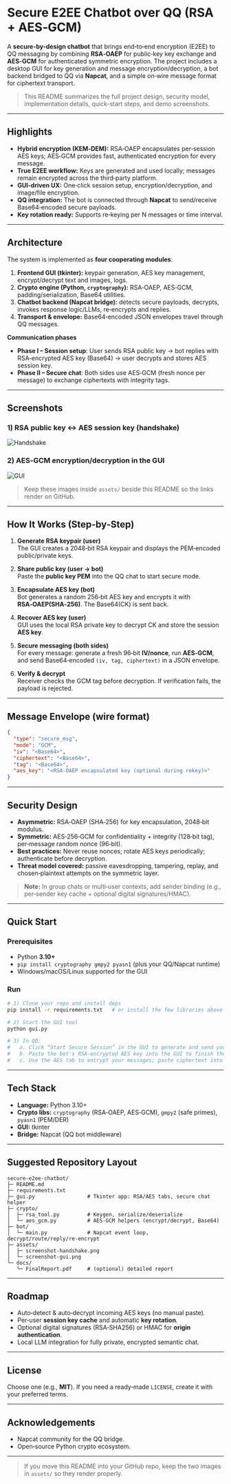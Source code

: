 # Secure E2EE Chatbot over QQ (RSA + AES‑GCM)

A **secure-by-design chatbot** that brings end‑to‑end encryption (E2EE) to QQ messaging by combining **RSA‑OAEP** for public‑key key exchange and **AES‑GCM** for authenticated symmetric encryption. The project includes a desktop GUI for key generation and message encryption/decryption, a bot backend bridged to QQ via **Napcat**, and a simple on‑wire message format for ciphertext transport.

> This README summarizes the full project design, security model, implementation details, quick-start steps, and demo screenshots.

---

## Highlights

- **Hybrid encryption (KEM‑DEM):** RSA‑OAEP encapsulates per‑session AES keys; AES‑GCM provides fast, authenticated encryption for every message.
- **True E2EE workflow:** Keys are generated and used locally; messages remain encrypted across the third‑party platform.
- **GUI‑driven UX:** One‑click session setup, encryption/decryption, and image/file encryption.
- **QQ integration:** The bot is connected through **Napcat** to send/receive Base64‑encoded secure payloads.
- **Key rotation ready:** Supports re‑keying per N messages or time interval.

---

## Architecture

The system is implemented as **four cooperating modules**:

1. **Frontend GUI (tkinter):** keypair generation, AES key management, encrypt/decrypt text and images, logs.
2. **Crypto engine (Python, `cryptography`):** RSA‑OAEP, AES‑GCM, padding/serialization, Base64 utilities.
3. **Chatbot backend (Napcat bridge):** detects secure payloads, decrypts, invokes response logic/LLMs, re‑encrypts and replies.
4. **Transport & envelope:** Base64‑encoded JSON envelopes travel through QQ messages.

**Communication phases**

- **Phase I – Session setup**: User sends RSA public key → bot replies with RSA‑encrypted AES key (Base64) → user decrypts and stores AES session key.
- **Phase II – Secure chat**: Both sides use AES‑GCM (fresh nonce per message) to exchange ciphertexts with integrity tags.

---

## Screenshots

### 1) RSA public key ↔ AES session key (handshake)
![Handshake](assets/screenshot-handshake.png)

### 2) AES‑GCM encryption/decryption in the GUI
![GUI](assets/screenshot-gui.png)

> Keep these images inside `assets/` beside this README so the links render on GitHub.

---

## How It Works (Step‑by‑Step)

1. **Generate RSA keypair (user)**  
   The GUI creates a 2048‑bit RSA keypair and displays the PEM‑encoded public/private keys.

2. **Share public key (user → bot)**  
   Paste the **public key PEM** into the QQ chat to start secure mode.

3. **Encapsulate AES key (bot)**  
   Bot generates a random 256‑bit AES key and encrypts it with **RSA‑OAEP(SHA‑256)**. The Base64(CK) is sent back.

4. **Recover AES key (user)**  
   GUI uses the local RSA private key to decrypt CK and store the session **AES key**.

5. **Secure messaging (both sides)**  
   For every message: generate a fresh 96‑bit **IV/nonce**, run **AES‑GCM**, and send Base64‑encoded `(iv, tag, ciphertext)` in a JSON envelope.

6. **Verify & decrypt**  
   Receiver checks the GCM tag before decryption. If verification fails, the payload is rejected.

---

## Message Envelope (wire format)

```json
{
  "type": "secure_msg",
  "mode": "GCM",
  "iv": "<Base64>",
  "ciphertext": "<Base64>",
  "tag": "<Base64>",
  "aes_key": "<RSA‑OAEP encapsulated key (optional during rekey)>"
}
```

---

## Security Design

- **Asymmetric:** RSA‑OAEP (SHA‑256) for key encapsulation, 2048‑bit modulus.
- **Symmetric:** AES‑256‑GCM for confidentiality + integrity (128‑bit tag), per‑message random nonce (96‑bit).
- **Best practices:** Never reuse nonces; rotate AES keys periodically; authenticate before decryption.
- **Threat model covered:** passive eavesdropping, tampering, replay, and chosen‑plaintext attempts on the symmetric layer.

> **Note:** In group chats or multi‑user contexts, add sender binding (e.g., per‑sender key cache + optional digital signatures/HMAC).

---

## Quick Start

### Prerequisites
- Python **3.10+**
- `pip install cryptography gmpy2 pyasn1`  (plus your QQ/Napcat runtime)
- Windows/macOS/Linux supported for the GUI

### Run
```bash
# 1) Clone your repo and install deps
pip install -r requirements.txt   # or install the few libraries above

# 2) Start the GUI tool
python gui.py

# 3) In QQ:
#   a. Click “Start Secure Session” in the GUI to generate and send your RSA public key
#   b. Paste the bot's RSA‑encrypted AES key into the GUI to finish the handshake
#   c. Use the AES tab to encrypt your messages; paste ciphertext into QQ
```

---

## Tech Stack

- **Language:** Python 3.10+  
- **Crypto libs:** `cryptography` (RSA‑OAEP, AES‑GCM), `gmpy2` (safe primes), `pyasn1` (PEM/DER)  
- **GUI:** tkinter  
- **Bridge:** Napcat (QQ bot middleware)

---

## Suggested Repository Layout

```
secure-e2ee-chatbot/
├─ README.md
├─ requirements.txt
├─ gui.py                 # Tkinter app: RSA/AES tabs, secure chat helper
├─ crypto/
│  ├─ rsa_tool.py         # Keygen, serialize/deserialize
│  └─ aes_gcm.py          # AES‑GCM helpers (encrypt/decrypt, Base64)
├─ bot/
│  └─ main.py             # Napcat event loop, decrypt/route/reply/re‑encrypt
├─ assets/
│  ├─ screenshot-handshake.png
│  └─ screenshot-gui.png
└─ docs/
   └─ FinalReport.pdf     # (optional) detailed report
```

---

## Roadmap

- Auto‑detect & auto‑decrypt incoming AES keys (no manual paste).
- Per‑user **session key cache** and automatic **key rotation**.
- Optional digital signatures (RSA‑SHA256) or HMAC for **origin authentication**.
- Local LLM integration for fully private, encrypted semantic chat.

---

## License

Choose one (e.g., **MIT**). If you need a ready‑made `LICENSE`, create it with your preferred terms.

---

## Acknowledgements

- Napcat community for the QQ bridge.
- Open‑source Python crypto ecosystem.

---

> If you move this README into your GitHub repo, keep the two images in `assets/` so they render properly.
